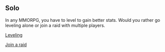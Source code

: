 ## Solo  

In any MMORPG, you have to level to gain better stats. Would you rather go leveling alone or join a raid with multiple players.  

[Leveling](levelingsolo.md)  

[Join a raid](raid.md)